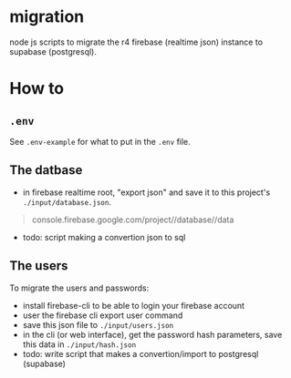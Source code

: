 # migration

node js scripts to migrate the r4 firebase (realtime json) instance to
supabase (postgresql).


# How to

## `.env`

See `.env-example` for what to put in the `.env` file.

## The datbase

- in firebase realtime root, "export json" and save it to this project's `./input/database.json`.
> console.firebase.google.com/project/<project-name>/database/<database-name>/data
- todo: script making a convertion json to sql

## The users

To migrate the users and passwords:

- install firebase-cli to be able to login your firebase account
- user the firebase cli export user command
- save this json file to `./input/users.json`
- in the cli (or web interface), get the password hash parameters,
  save this data in `./input/hash.json`
- todo: write script that makes a convertion/import to postgresql (supabase)
